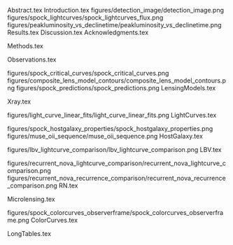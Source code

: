 Abstract.tex
Introduction.tex
figures/detection_image/detection_image.png
figures/spock_lightcurves/spock_lightcurves_flux.png
figures/peakluminosity_vs_declinetime/peakluminosity_vs_declinetime.png
Results.tex
Discussion.tex
Acknowledgments.tex

Methods.tex

Observations.tex

figures/spock_critical_curves/spock_critical_curves.png
figures/composite_lens_model_contours/composite_lens_model_contours.png
figures/spock_predictions/spock_predictions.png
LensingModels.tex

Xray.tex

figures/light_curve_linear_fits/light_curve_linear_fits.png
LightCurves.tex

figures/spock_hostgalaxy_properties/spock_hostgalaxy_properties.png
figures/muse_oii_sequence/muse_oii_sequence.png
HostGalaxy.tex

figures/lbv_lightcurve_comparison/lbv_lightcurve_comparison.png
LBV.tex

figures/recurrent_nova_lightcurve_comparison/recurrent_nova_lightcurve_comparison.png
figures/recurrent_nova_recurrence_comparison/recurrent_nova_recurrence_comparison.png
RN.tex

Microlensing.tex

figures/spock_colorcurves_observerframe/spock_colorcurves_observerframe.png
ColorCurves.tex

LongTables.tex

